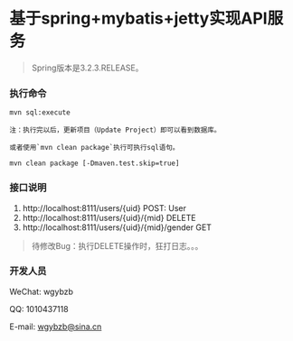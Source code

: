 
# 基于spring+mybatis+jetty实现API服务

> Spring版本是3.2.3.RELEASE。

### 执行命令

```
mvn sql:execute

注：执行完以后，更新项目（Update Project）即可以看到数据库。

或者使用`mvn clean package`执行可执行sql语句。

mvn clean package [-Dmaven.test.skip=true]
```

### 接口说明
1. http://localhost:8111/users/{uid}   POST: User
2. http://localhost:8111/users/{uid}/{mid}   DELETE
3. http://localhost:8111/users/{uid}/{mid}/gender  GET

> 待修改Bug：执行DELETE操作时，狂打日志。。。

### 开发人员

WeChat: wgybzb

QQ: 1010437118

E-mail: wgybzb@sina.cn



